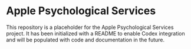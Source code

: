 # Apple Psychological Services

This repository is a placeholder for the Apple Psychological Services project. It has been initialized with a README to enable Codex integration and will be populated with code and documentation in the future.
